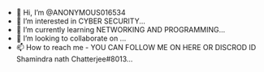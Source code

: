 - 👋 Hi, I’m @ANONYMOUS016534
- 👀 I’m interested in CYBER SECURITY...
- 🌱 I’m currently learning NETWORKING AND PROGRAMMING...
- 💞️ I’m looking to collaborate on ...
- 📫 How to reach me - YOU CAN FOLLOW ME ON HERE OR DISCROD ID Shamindra nath Chatterjee#8013...

<!---
ANONYMOUS016534/ANONYMOUS016534 is a ✨ special ✨ repository because its `README.md` (this file) appears on your GitHub profile.
You can click the Preview link to take a look at your changes.
--->
